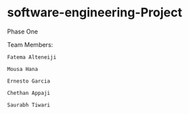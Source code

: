 # software-engineering-Project

Phase One 


Team Members: 

	Fatema Alteneiji

	Mousa Hana

	Ernesto Garcia

	Chethan Appaji

	Saurabh Tiwari

